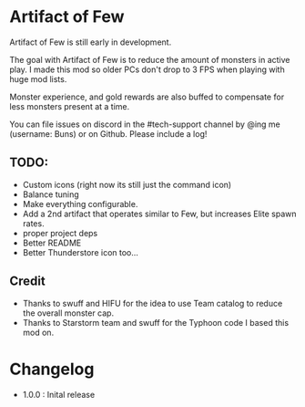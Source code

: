 # Artifact of Few

Artifact of Few is still early in development.

The goal with Artifact of Few is to reduce the amount of monsters in active play. I made this mod so older PCs don't drop to 3 FPS when playing with huge mod lists. 

Monster experience, and gold rewards are also buffed to compensate for less monsters present at a time. 

You can file issues on discord in the #tech-support channel by @ing me (username: Buns) or on Github. Please include a log!

## TODO:
- Custom icons (right now its still just the command icon)
- Balance tuning
- Make everything configurable.
- Add a 2nd artifact that operates similar to Few, but increases Elite spawn rates.
- proper project deps
- Better README
- Better Thunderstore icon too...

## Credit
- Thanks to swuff and HIFU for the idea to use Team catalog to reduce the overall monster cap.
- Thanks to Starstorm team and swuff for the Typhoon code I based this mod on.

# Changelog
- 1.0.0 : Inital release